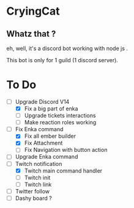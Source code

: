 # CryingCat
## Whatz that ?
eh, well, it's a discord bot working with node js .

This bot is only for 1 guild (1 discord server).

# To Do
- [ ] Upgrade Discord V14
	- [x] Fix a big part of enka
	- [ ] Upgrade tickets interactions
	- [ ] Make reaction roles working
- [ ] Fix Enka command
	- [x] Fix all ember builder
	- [x] Fix Attachment
	- [ ] Fix Navigation with button action
- [ ] Upgrade Enka command
- [ ] Twitch notification
	- [x] Twitch main command handler
	- [ ] Twitch init
	- [ ] Twitch link
- [ ] Twitter follow
- [ ] Dashy board ?